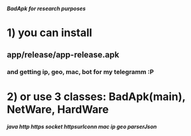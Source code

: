 ##### BadApk for research purposes 

# 1) you can install 
## app/release/app-release.apk 
### and getting ip, geo, mac, bot for my telegramm :P

# 2) or use 3 classes:  BadApk(main), NetWare, HardWare

##### java http https socket httpsurlconn mac ip geo parserJson
